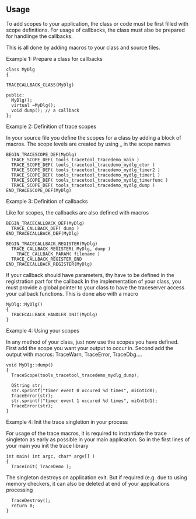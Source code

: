 Usage
-----

To add scopes to your application, the class or code must be first filled with scope definitions.
For usage of callbacks, the class must also be prepared for handlinge the callbacks.

This is all done by adding macros to your class and source files.

Example 1: Prepare a class for callbacks

    class MyDlg
    {
    
    TRACECALLBACK_CLASS(MyDlg)
    
    public:
      MyDlg();
      virtual ~MyDlg();
      void dump(); // a callback
    };

Example 2: Definition of trace scopes

In your source file you define the scopes for a class by adding a block of macros. The scope levels are created by using _ in the scope names

    BEGIN_TRACESCOPE_DEF(MyDlg)
      TRACE_SCOPE_DEF( tools_tracetool_tracedemo_main )
      TRACE_SCOPE_DEF( tools_tracetool_tracedemo_mydlg_ctor )
      TRACE_SCOPE_DEF( tools_tracetool_tracedemo_mydlg_timer2 )
      TRACE_SCOPE_DEF( tools_tracetool_tracedemo_mydlg_timer1 )
      TRACE_SCOPE_DEF( tools_tracetool_tracedemo_mydlg_timerfunc )
      TRACE_SCOPE_DEF( tools_tracetool_tracedemo_mydlg_dump )
    END_TRACESCOPE_DEF(MyDlg)
    
Example 3: Definition of callbacks

Like for scopes, the callbacks are also defined with macros

    BEGIN_TRACECALLBACK_DEF(MyDlg)
      TRACE_CALLBACK_DEF( dump )
    END_TRACECALLBACK_DEF(MyDlg)
    
    BEGIN_TRACECALLBACK_REGISTER(MyDlg)
      TRACE_CALLBACK_REGISTER( MyDlg, dump )
        TRACE_CALLBACK_PARAM( filename )
      TRACE_CALLBACK_REGISTER_END
    END_TRACECALLBACK_REGISTER(MyDlg)
    
If your callback should have parameters, thy have to be defined in the registration part for the callback
In the implementation of your class, you must provide a global pointer to your class to have the traceserver access your callback functions. This is done also with a macro

    MyDlg::MyDlg()
    {
      TRACECALLBACK_HANDLER_INIT(MyDlg)
    }

Example 4: Using your scopes

In any method of your class, just now use the scopes you have defined.
First add the scope you want your output to occur in.
Second add the output with macros: TraceWarn, TraceError, TraceDbg....

    void MyDlg::dump()
    {
      TraceScope(tools_tracetool_tracedemo_mydlg_dump);
    
      QString str;
      str.sprintf("timer event 0 occured %d times", miCntId0);
      TraceError(str);
      str.sprintf("timer event 1 occured %d times", miCntId1);
      TraceError(str);
    }


Example 4: Init the trace singletion in your process

For usage of the trace macros, it is required to instantiate the trace singleton as early as possible in your main application. So in the first lines of your main you init the trace library

    int main( int argc, char* argv[] )
    {
      TraceInit( TraceDemo );
  
The singleton destroys on application exit. But if required (e.g. due to using memory checkers, it can also be deleted at end of your applications processing

      TraceDestroy();
      return 0;
    }

